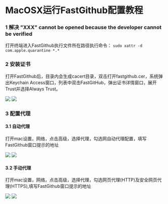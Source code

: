 # MacOSX运行FastGithub配置教程

### 1 解决 "XXX" cannot be opened because the developer cannot be verified
打开终端进入FastGithub执行文件所在路径执行命令：
`sudo xattr -d com.apple.quarantine *.*`

### 2 安装证书
打开FastGithub后，目录内会生成cacert目录，双击打开fastgithub.cer，系统弹出Keychain Access窗口，列表中双击FastGitHub，弹出证书详情窗口，展开Trust并选择Always Trust。

<img src="https://github.com/dotnetcore/FastGithub/blob/master/Resources/MacOSXConfig/KeychainAccess.png?raw=true"/>

<img src="https://github.com/dotnetcore/FastGithub/blob/master/Resources/MacOSXConfig/trust.png?raw=true"/>

### 3 配置代理
#### 3.1 自动代理
打开mac设置，网络，点击高级，选择代理，勾选网自动代理配置，填写FastGithub窗口提示的地址

<img src="https://github.com/dotnetcore/FastGithub/blob/master/Resources/MacOSXConfig/autoproxy.png?raw=true"/>

<img src="https://github.com/dotnetcore/FastGithub/blob/master/Resources/MacOSXConfig/cmdwin.png?raw=true"/>

#### 3.2 手动代理
打开mac设置，网络，点击高级，选择代理，勾选网页代理(HTTP)及安全网页代理(HTTPS),填写FastGithub窗口提示的地址

<img src="https://github.com/dotnetcore/FastGithub/blob/master/Resources/MacOSXConfig/proxy.png?raw=true"/>

<img src="https://github.com/dotnetcore/FastGithub/blob/master/Resources/MacOSXConfig/cmdwin.png?raw=true"/>
